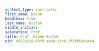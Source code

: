 ```yaml
---
content_type: instructor
first_name: Diane
headless: true
last_name: Burton
middle_initial: ''
salutation: Prof.
title: Prof. Diane Burton
uid: 68893228-d8fd-aeda-3dc0-3f6fd5a6a4c4
---
```

